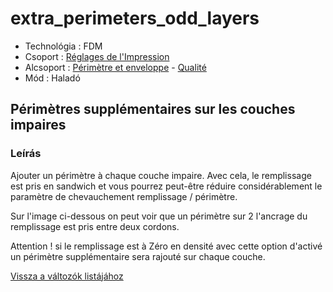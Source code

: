 # extra\_perimeters\_odd\_layers

* Technológia : FDM
* Csoport : [Réglages de l'Impression](../print_settings/print_settings.md)
* Alcsoport : [Périmètre et enveloppe](../print_settings/print_settings.md#périmètre-et-enveloppe) - [Qualité](../print_settings/print_settings.md#qualité)
* Mód : Haladó

## Périmètres supplémentaires sur les couches impaires

### Leírás

Ajouter un périmètre à chaque couche impaire. Avec cela, le remplissage est pris en sandwich et vous pourrez peut-être réduire considérablement le paramètre de chevauchement remplissage / périmètre.

Sur l'image ci-dessous on peut voir que un périmètre sur 2 l'ancrage du remplissage est pris entre deux cordons.

Attention ! si le remplissage est à Zéro en densité avec cette option d'activé un périmètre supplémentaire sera rajouté sur chaque couche.

[Vissza a változók listájához](variable_list.md)

